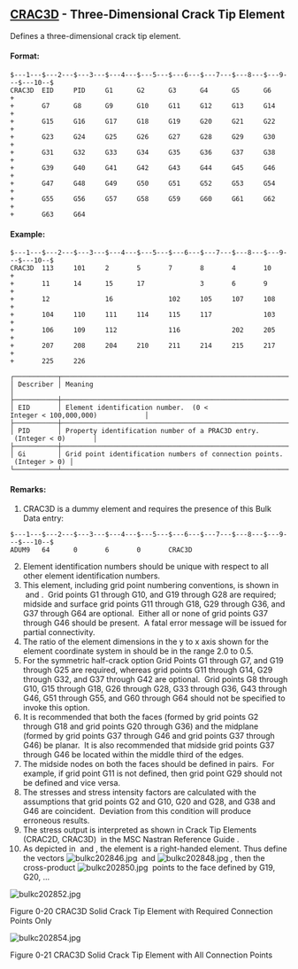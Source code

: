 ## [CRAC3D](https://help.hexagonmi.com/bundle/MSC_Nastran_2022.4/page/Nastran_Combined_Book/qrg/bulkc2/TOC.CRAC3D.xhtml) - Three-Dimensional Crack Tip Element

Defines a three-dimensional crack tip element.

#### Format:

```nastran
$---1---$---2---$---3---$---4---$---5---$---6---$---7---$---8---$---9---$---10--$
CRAC3D  EID     PID     G1      G2      G3      G4      G5      G6      +       
+       G7      G8      G9      G10     G11     G12     G13     G14     +       
+       G15     G16     G17     G18     G19     G20     G21     G22     +       
+       G23     G24     G25     G26     G27     G28     G29     G30     +       
+       G31     G32     G33     G34     G35     G36     G37     G38     +       
+       G39     G40     G41     G42     G43     G44     G45     G46     +       
+       G47     G48     G49     G50     G51     G52     G53     G54     +       
+       G55     G56     G57     G58     G59     G60     G61     G62     +       
+       G63     G64                                                             
```

#### Example:

```nastran
$---1---$---2---$---3---$---4---$---5---$---6---$---7---$---8---$---9---$---10--$
CRAC3D  113     101     2       5       7       8       4       10      +       
+       11      14      15      17              3       6       9       +       
+       12              16              102     105     107     108     +       
+       104     110     111     114     115     117             103     +       
+       106     109     112             116             202     205     +       
+       207     208     204     210     211     214     215     217     +       
+       225     226                                                             
```

```text
┌───────────┬────────────────────────────────────────────────────────────────────────┐
│ Describer │ Meaning                                                                │
├───────────┼────────────────────────────────────────────────────────────────────────┤
│ EID       │ Element identification number.  (0 < Integer < 100,000,000)            │
├───────────┼────────────────────────────────────────────────────────────────────────┤
│ PID       │ Property identification number of a PRAC3D entry.  (Integer < 0)       │
├───────────┼────────────────────────────────────────────────────────────────────────┤
│ Gi        │ Grid point identification numbers of connection points.  (Integer > 0) │
└───────────┴────────────────────────────────────────────────────────────────────────┘
```

#### Remarks:

1. CRAC3D is a dummy element and requires the presence of this Bulk Data entry:

```nastran
$---1---$---2---$---3---$---4---$---5---$---6---$---7---$---8---$---9---$---10--$
ADUM9   64      0       6       0       CRAC3D                                  
```

2. Element identification numbers should be unique with respect to all other element identification numbers.
3. This element, including grid point numbering conventions, is shown in   and  .  Grid points G1 through G10, and G19 through G28 are required; midside and surface grid points G11 through G18, G29 through G36, and G37 through G64 are optional.  Either all or none of grid points G37 through G46 should be present.  A fatal error message will be issued for partial connectivity.
4. The ratio of the element dimensions in the y to x axis shown for the element coordinate system in   should be in the range 2.0 to 0.5.
5. For the symmetric half-crack option Grid Points G1 through G7, and G19 through G25 are required, whereas grid points G11 through G14, G29 through G32, and G37 through G42 are optional.  Grid points G8 through G10, G15 through G18, G26 through G28, G33 through G36, G43 through G46, G51 through G55, and G60 through G64 should not be specified to invoke this option.
6. It is recommended that both the faces (formed by grid points G2 through G18 and grid points G20 through G36) and the midplane (formed by grid points G37 through G46 and grid points G37 through G46) be planar.  It is also recommended that midside grid points G37 through G46 be located within the middle third of the edges.
7. The midside nodes on both the faces should be defined in pairs.  For example, if grid point G11 is not defined, then grid point G29 should not be defined and vice versa.
8. The stresses and stress intensity factors are calculated with the assumptions that grid points G2 and G10, G20 and G28, and G38 and G46 are coincident.  Deviation from this condition will produce erroneous results.
9. The stress output is interpreted as shown in  Crack Tip Elements (CRAC2D, CRAC3D)  in the  MSC Nastran Reference Guide .
10. As depicted in   and  , the element is a right-handed element. Thus define the vectors  ![bulkc202846.jpg](https://help-be.hexagonmi.com/bundle/MSC_Nastran_2022.4/page/Nastran_Combined_Book/qrg/bulkc2/../../../assets/bulkc202846.jpg?_LANG=enus)  and  ![bulkc202848.jpg](https://help-be.hexagonmi.com/bundle/MSC_Nastran_2022.4/page/Nastran_Combined_Book/qrg/bulkc2/../../../assets/bulkc202848.jpg?_LANG=enus) , then the cross-product  ![bulkc202850.jpg](https://help-be.hexagonmi.com/bundle/MSC_Nastran_2022.4/page/Nastran_Combined_Book/qrg/bulkc2/../../../assets/bulkc202850.jpg?_LANG=enus)  points to the face defined by G19, G20, ...

![bulkc202852.jpg](https://help-be.hexagonmi.com/bundle/MSC_Nastran_2022.4/page/Nastran_Combined_Book/qrg/bulkc2/../../../assets/bulkc202852.jpg?_LANG=enus)

Figure 0-20 CRAC3D Solid Crack Tip Element with Required Connection Points Only

![bulkc202854.jpg](https://help-be.hexagonmi.com/bundle/MSC_Nastran_2022.4/page/Nastran_Combined_Book/qrg/bulkc2/../../../assets/bulkc202854.jpg?_LANG=enus)

Figure 0-21 CRAC3D Solid Crack Tip Element with All Connection Points

